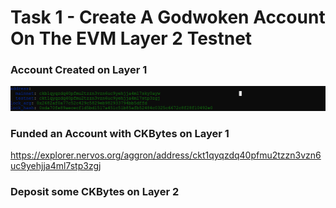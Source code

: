 # Task 1 - Create A Godwoken Account On The EVM Layer 2 Testnet

### Account Created on Layer 1
![New_Account](https://github.com/sirakberhane/nervos-network/blob/main/task1/new_account.PNG)

### Funded an Account with CKBytes on Layer 1
https://explorer.nervos.org/aggron/address/ckt1qyqzdq40pfmu2tzzn3vzn6uc9yehjja4ml7stp3zgj

### Deposit some CKBytes on Layer 2
